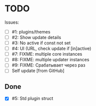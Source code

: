 # TODO

Issues:

- [ ] #1: plugins/themes
- [ ] #2: Show update details
- [ ] #3: No active if const not set
- [ ] #4: UI (URL, check update if [in]active)
- [ ] #7: FIXME: multiple core instances
- [ ] #8: FIXME: multiple updater instances
- [ ] #9: FIXME: Срабатывает через раз
- [ ] Self update [from GitHub]

## Done
- [x] #5: Std plugin struct
